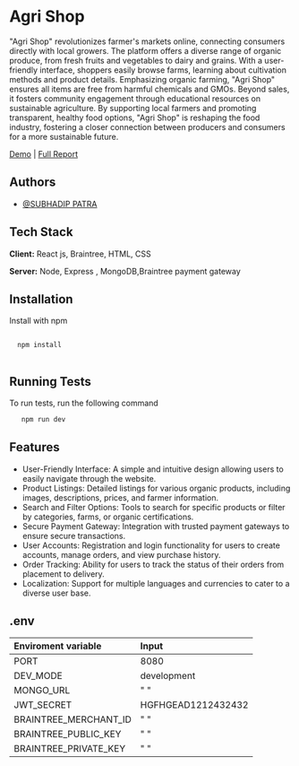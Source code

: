 
# Agri Shop

"Agri Shop" revolutionizes farmer's markets online, connecting consumers directly with local growers. The platform offers a diverse range of organic produce, from fresh fruits and vegetables to dairy and grains. With a user-friendly interface, shoppers easily browse farms, learning about cultivation methods and product details. Emphasizing organic farming, "Agri Shop" ensures all items are free from harmful chemicals and GMOs. Beyond sales, it fosters community engagement through educational resources on sustainable agriculture. By supporting local farmers and promoting transparent, healthy food options, "Agri Shop" is reshaping the food industry, fostering a closer connection between producers and consumers for a more sustainable future.

[Demo](https://agrishop-kb7i.onrender.com)  |
[Full Report](https://agrishop-report.tiiny.site/)



## Authors

- [@SUBHADIP PATRA](https://github.com/subhadip-patra)


## Tech Stack

**Client:**  React js, Braintree, HTML, CSS

**Server:** Node, Express , MongoDB,Braintree payment gateway


## Installation

Install  with npm

```bash

  npm install 
  
```
    
## Running Tests

To run tests, run the following command

```bash
   npm run dev
```


## Features

- User-Friendly Interface: A simple and intuitive design allowing users to easily navigate through the website.
- Product Listings: Detailed listings for various organic products, including images, descriptions, prices, and farmer information.
- Search and Filter Options: Tools to search for specific products or filter by categories, farms, or organic certifications.
- Secure Payment Gateway: Integration with trusted payment gateways to ensure secure transactions.
- User Accounts: Registration and login functionality for users to create accounts, manage orders, and view purchase history.
- Order Tracking: Ability for users to track the status of their orders from placement to delivery.
- Localization: Support for multiple languages and currencies to cater to a diverse user base.
## .env

| Enviroment variable | Input     |
| :-------- | :------- | 
| PORT | 8080 | 
| DEV_MODE | development |
| MONGO_URL | " " |
| JWT_SECRET | HGFHGEAD1212432432 | 
| BRAINTREE_MERCHANT_ID | " " | 
| BRAINTREE_PUBLIC_KEY | " " |
| BRAINTREE_PRIVATE_KEY | " " |

